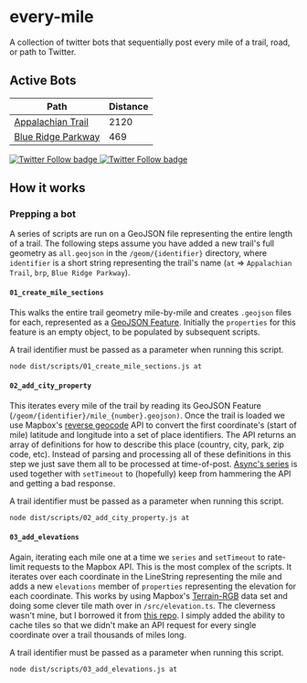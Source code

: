 # every-mile

A collection of twitter bots that sequentially post every mile of a trail, road, or path to Twitter.

## Active Bots

| Path | Distance |
| ----------- | ----------- |
| [Appalachian Trail](https://twitter.com/every_mile_at) | 2120 |
| [Blue Ridge Parkway](https://twitter.com/every_mile_brp) | 469 |


<a href="https://twitter.com/every_mile_brp">
  <img alt="Twitter Follow badge" src="https://img.shields.io/twitter/url?label=%40every_mile_brp&style=social&url=https%3A%2F%2Ftwitter.com%2Fevery_mile_brp">
</a>

<a href="https://twitter.com/every_mile_at">
  <img alt="Twitter Follow badge" src="https://img.shields.io/twitter/url?label=%40every_mile_at&style=social&url=https%3A%2F%2Ftwitter.com%2Fevery_mile_at">
</a>

## How it works

### Prepping a bot
A series of scripts are run on a GeoJSON file representing the entire length of a trail. The following steps assume you have added a new trail's full geometry as `all.geojson` in the `/geom/{identifier}` directory, where `identifier` is a short string representing the trail's name (`at` => `Appalachian Trail`, `brp`, `Blue Ridge Parkway`).

#### `01_create_mile_sections`

This walks the entire trail geometry mile-by-mile and creates `.geojson` files for each, represented as a [GeoJSON Feature](https://datatracker.ietf.org/doc/html/rfc7946#section-3.2). Initially the `properties` for this feature is an empty object, to be populated by subsequent scripts.

A trail identifier must be passed as a parameter when running this script.

```sh
node dist/scripts/01_create_mile_sections.js at
```

#### `02_add_city_property`

This iterates every mile of the trail by reading its GeoJSON Feature (`/geom/{identifier}/mile_{number}.geojson)`. Once the trail is loaded we use Mapbox's [reverse geocode](https://docs.mapbox.com/api/search/geocoding/#reverse-geocoding) API to convert the first coordinate's (start of mile) latitude and longitude into a set of place identifiers. The API returns an array of definitions for how to describe this place (country, city, park, zip code, etc). Instead of parsing and processing all of these definitions in this step we just save them all to be processed at time-of-post. [Async's series](https://caolan.github.io/async/v3/docs.html#series) is used together with `setTimeout` to (hopefully) keep from hammering the API and getting a bad response.

A trail identifier must be passed as a parameter when running this script.

```sh
node dist/scripts/02_add_city_property.js at
```

#### `03_add_elevations`

Again, iterating each mile one at a time we `series` and `setTimeout` to rate-limit requests to the Mapbox API. This is the most complex of the scripts. It iterates over each coordinate in the LineString representing the mile and adds a new `elevations` member of `properties` representing the elevation for each coordinate. This works by using Mapbox's [Terrain-RGB](https://docs.mapbox.com/help/troubleshooting/access-elevation-data/#mapbox-terrain-rgb) data set and doing some clever tile math over in `/src/elevation.ts`. The cleverness wasn't mine, but I borrowed it from [this repo](https://github.com/mcwhittemore/mapbox-elevation). I simply added the ability to cache tiles so that we didn't make an API request for every single coordinate over a trail thousands of miles long.

A trail identifier must be passed as a parameter when running this script.

```sh
node dist/scripts/03_add_elevations.js at
```
